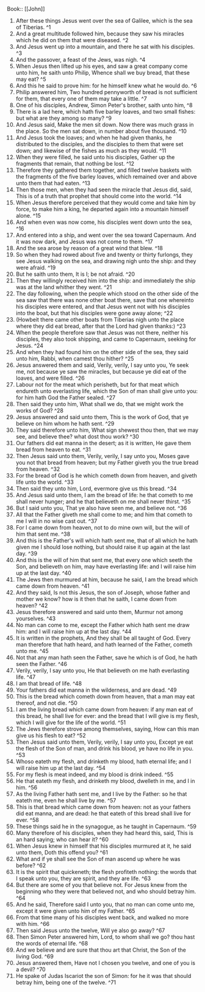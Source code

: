  Book:: [[John]]
 1. After these things Jesus went over the sea of Galilee, which is the sea of Tiberias. ^1
 2. And a great multitude followed him, because they saw his miracles which he did on them that were diseased. ^2
 3. And Jesus went up into a mountain, and there he sat with his disciples. ^3
 4. And the passover, a feast of the Jews, was nigh. ^4
 5. When Jesus then lifted up his eyes, and saw a great company come unto him, he saith unto Philip, Whence shall we buy bread, that these may eat? ^5
 6. And this he said to prove him: for he himself knew what he would do. ^6
 7. Philip answered him, Two hundred pennyworth of bread is not sufficient for them, that every one of them may take a little. ^7
 8. One of his disciples, Andrew, Simon Peter's brother, saith unto him, ^8
 9. There is a lad here, which hath five barley loaves, and two small fishes: but what are they among so many? ^9
 10. And Jesus said, Make the men sit down. Now there was much grass in the place. So the men sat down, in number about five thousand. ^10
 11. And Jesus took the loaves; and when he had given thanks, he distributed to the disciples, and the disciples to them that were set down; and likewise of the fishes as much as they would. ^11
 12. When they were filled, he said unto his disciples, Gather up the fragments that remain, that nothing be lost. ^12
 13. Therefore they gathered them together, and filled twelve baskets with the fragments of the five barley loaves, which remained over and above unto them that had eaten. ^13
 14. Then those men, when they had seen the miracle that Jesus did, said, This is of a truth that prophet that should come into the world. ^14
 15. When Jesus therefore perceived that they would come and take him by force, to make him a king, he departed again into a mountain himself alone. ^15
 16. And when even was now come, his disciples went down unto the sea, ^16
 17. And entered into a ship, and went over the sea toward Capernaum. And it was now dark, and Jesus was not come to them. ^17
 18. And the sea arose by reason of a great wind that blew. ^18
 19. So when they had rowed about five and twenty or thirty furlongs, they see Jesus walking on the sea, and drawing nigh unto the ship: and they were afraid. ^19
 20. But he saith unto them, It is I; be not afraid. ^20
 21. Then they willingly received him into the ship: and immediately the ship was at the land whither they went. ^21
 22. The day following, when the people which stood on the other side of the sea saw that there was none other boat there, save that one whereinto his disciples were entered, and that Jesus went not with his disciples into the boat, but that his disciples were gone away alone; ^22
 23. (Howbeit there came other boats from Tiberias nigh unto the place where they did eat bread, after that the Lord had given thanks:) ^23
 24. When the people therefore saw that Jesus was not there, neither his disciples, they also took shipping, and came to Capernaum, seeking for Jesus. ^24
 25. And when they had found him on the other side of the sea, they said unto him, Rabbi, when camest thou hither? ^25
 26. Jesus answered them and said, Verily, verily, I say unto you, Ye seek me, not because ye saw the miracles, but because ye did eat of the loaves, and were filled. ^26
 27. Labour not for the meat which perisheth, but for that meat which endureth unto everlasting life, which the Son of man shall give unto you: for him hath God the Father sealed. ^27
 28. Then said they unto him, What shall we do, that we might work the works of God? ^28
 29. Jesus answered and said unto them, This is the work of God, that ye believe on him whom he hath sent. ^29
 30. They said therefore unto him, What sign shewest thou then, that we may see, and believe thee? what dost thou work? ^30
 31. Our fathers did eat manna in the desert; as it is written, He gave them bread from heaven to eat. ^31
 32. Then Jesus said unto them, Verily, verily, I say unto you, Moses gave you not that bread from heaven; but my Father giveth you the true bread from heaven. ^32
 33. For the bread of God is he which cometh down from heaven, and giveth life unto the world. ^33
 34. Then said they unto him, Lord, evermore give us this bread. ^34
 35. And Jesus said unto them, I am the bread of life: he that cometh to me shall never hunger; and he that believeth on me shall never thirst. ^35
 36. But I said unto you, That ye also have seen me, and believe not. ^36
 37. All that the Father giveth me shall come to me; and him that cometh to me I will in no wise cast out. ^37
 38. For I came down from heaven, not to do mine own will, but the will of him that sent me. ^38
 39. And this is the Father's will which hath sent me, that of all which he hath given me I should lose nothing, but should raise it up again at the last day. ^39
 40. And this is the will of him that sent me, that every one which seeth the Son, and believeth on him, may have everlasting life: and I will raise him up at the last day. ^40
 41. The Jews then murmured at him, because he said, I am the bread which came down from heaven. ^41
 42. And they said, Is not this Jesus, the son of Joseph, whose father and mother we know? how is it then that he saith, I came down from heaven? ^42
 43. Jesus therefore answered and said unto them, Murmur not among yourselves. ^43
 44. No man can come to me, except the Father which hath sent me draw him: and I will raise him up at the last day. ^44
 45. It is written in the prophets, And they shall be all taught of God. Every man therefore that hath heard, and hath learned of the Father, cometh unto me. ^45
 46. Not that any man hath seen the Father, save he which is of God, he hath seen the Father. ^46
 47. Verily, verily, I say unto you, He that believeth on me hath everlasting life. ^47
 48. I am that bread of life. ^48
 49. Your fathers did eat manna in the wilderness, and are dead. ^49
 50. This is the bread which cometh down from heaven, that a man may eat thereof, and not die. ^50
 51. I am the living bread which came down from heaven: if any man eat of this bread, he shall live for ever: and the bread that I will give is my flesh, which I will give for the life of the world. ^51
 52. The Jews therefore strove among themselves, saying, How can this man give us his flesh to eat? ^52
 53. Then Jesus said unto them, Verily, verily, I say unto you, Except ye eat the flesh of the Son of man, and drink his blood, ye have no life in you. ^53
 54. Whoso eateth my flesh, and drinketh my blood, hath eternal life; and I will raise him up at the last day. ^54
 55. For my flesh is meat indeed, and my blood is drink indeed. ^55
 56. He that eateth my flesh, and drinketh my blood, dwelleth in me, and I in him. ^56
 57. As the living Father hath sent me, and I live by the Father: so he that eateth me, even he shall live by me. ^57
 58. This is that bread which came down from heaven: not as your fathers did eat manna, and are dead: he that eateth of this bread shall live for ever. ^58
 59. These things said he in the synagogue, as he taught in Capernaum. ^59
 60. Many therefore of his disciples, when they had heard this, said, This is an hard saying; who can hear it? ^60
 61. When Jesus knew in himself that his disciples murmured at it, he said unto them, Doth this offend you? ^61
 62. What and if ye shall see the Son of man ascend up where he was before? ^62
 63. It is the spirit that quickeneth; the flesh profiteth nothing: the words that I speak unto you, they are spirit, and they are life. ^63
 64. But there are some of you that believe not. For Jesus knew from the beginning who they were that believed not, and who should betray him. ^64
 65. And he said, Therefore said I unto you, that no man can come unto me, except it were given unto him of my Father. ^65
 66. From that time many of his disciples went back, and walked no more with him. ^66
 67. Then said Jesus unto the twelve, Will ye also go away? ^67
 68. Then Simon Peter answered him, Lord, to whom shall we go? thou hast the words of eternal life. ^68
 69. And we believe and are sure that thou art that Christ, the Son of the living God. ^69
 70. Jesus answered them, Have not I chosen you twelve, and one of you is a devil? ^70
 71. He spake of Judas Iscariot the son of Simon: for he it was that should betray him, being one of the twelve. ^71
